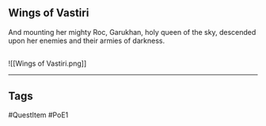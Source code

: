 ## Wings of Vastiri
And mounting her mighty Roc, Garukhan, holy queen of the sky,
descended upon her enemies and their armies of darkness.
## 
![[Wings of Vastiri.png]]

---
## Tags
#QuestItem
#PoE1